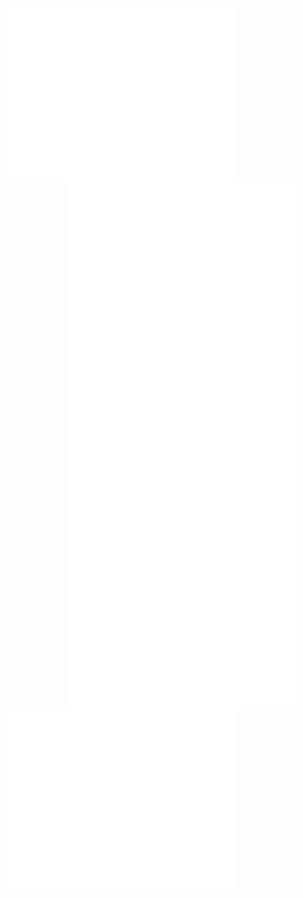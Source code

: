 <img align="left" src="/header.svg" alt="Metrics" width="400" />

<img align="right" src="/achievements.svg" alt="Metrics" width="400" />

<img align="center" src="/activity.svg" alt="Metrics" width="400" />
